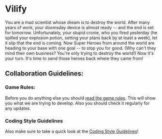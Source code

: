 Vilify
======

You are a mad scientist whose dream is to destroy the world. After many years of work, your doomsday device is almost ready -- and the end is set for tomorrow. Unfortunately, your stupid cronie, who you fired yesterday (he spilled your explosion potion, setting your plans back by at least a week), let it slip that the end is coming. Now Super Heroes from around the world are heading to your base with one goal -- to stop you for good. (Why can't they mind their own business? You're only trying to destroy the world!) Now it's your turn. It's time to send those heroes back where they came from!

## Collaboration Guidelines:

### Game Rules:
Before you do anything else you should [read the game rules](https://github.com/HTML5-Games/vilify/wiki/Game-Rules). This will show you what we are trying to develop. Also you should check it regularly for any updates.

### Coding Style Guidelines
Also make sure to take a quick look at the [Coding Style Guidelines](https://github.com/HTML5-Games/vilify/wiki/Coding-Style-Guidelines)!
